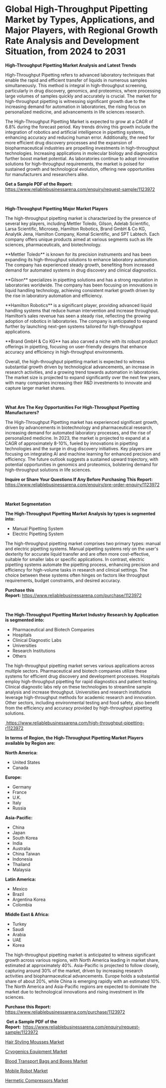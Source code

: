 <p><h1>Global High-Throughput Pipetting Market by Types, Applications, and Major Players, with Regional Growth Rate Analysis and Development Situation, from 2024 to 2031</h1></p><p><strong>High-Throughput Pipetting Market Analysis and Latest Trends</strong></p>
<p><p>High-Throughput Pipetting refers to advanced laboratory techniques that enable the rapid and efficient transfer of liquids in numerous samples simultaneously. This method is integral in high-throughput screening, particularly in drug discovery, genomics, and proteomics, where processing large volumes of samples quickly and accurately is crucial. The market for high-throughput pipetting is witnessing significant growth due to the increasing demand for automation in laboratories, the rising focus on personalized medicine, and advancements in life sciences research.</p><p>The High-Throughput Pipetting Market is expected to grow at a CAGR of 6.8% during the forecast period. Key trends driving this growth include the integration of robotics and artificial intelligence in pipetting systems, enhancing accuracy and reducing human error. Additionally, the need for more efficient drug discovery processes and the expansion of biopharmaceutical industries are propelling investments in high-throughput technologies. Increasing applications in molecular biology and diagnostics further boost market potential. As laboratories continue to adopt innovative solutions for high-throughput requirements, the market is poised for sustained growth and technological evolution, offering new opportunities for manufacturers and researchers alike.</p></p>
<p><strong>Get a Sample PDF of the Report:&nbsp;</strong> <a href="https://www.reliablebusinessarena.com/enquiry/request-sample/1123972?utm_campaign=1841&utm_medium=2&utm_source=Github&utm_content=ia&utm_term=26122024&utm_id=high-throughput-pipetting">https://www.reliablebusinessarena.com/enquiry/request-sample/1123972</a></p>
<p>&nbsp;</p>
<p><strong>High-Throughput Pipetting Major Market Players</strong></p>
<p><p>The high-throughput pipetting market is characterized by the presence of several key players, including Mettler Toledo, Gilson, Adelab Scientific, Larsa Scientific, Microsep, Hamilton Robotics, Brand GmbH & Co KG, Analytik Jena, Hamilton Company, Komal Scientific, and SPT Labtech. Each company offers unique products aimed at various segments such as life sciences, pharmaceuticals, and biotechnology.</p><p>**Mettler Toledo** is known for its precision instruments and has been expanding its high-throughput solutions to enhance laboratory automation. The company has experienced steady growth, benefiting from increased demand for automated systems in drug discovery and clinical diagnostics.</p><p>**Gilson** specializes in pipetting solutions and has a strong reputation in laboratories worldwide. The company has been focusing on innovations in liquid handling technology, achieving consistent market growth driven by the rise in laboratory automation and efficiency.</p><p>**Hamilton Robotics** is a significant player, providing advanced liquid handling systems that reduce human intervention and increase throughput. Hamilton’s sales revenue has seen a steady rise, reflecting the growing adoption of robotics in laboratories. The company is anticipated to expand further by launching next-gen systems tailored for high-throughput applications.</p><p>**Brand GmbH & Co KG** has also carved a niche with its robust product offerings in pipetting, focusing on user-friendly designs that enhance accuracy and efficiency in high-throughput environments. </p><p>Overall, the high-throughput pipetting market is expected to witness substantial growth driven by technological advancements, an increase in research activities, and a growing trend towards automation in laboratories. The market size is projected to expand significantly over the next few years, with many companies increasing their R&D investments to innovate and capture larger market shares.</p></p>
<p>&nbsp;</p>
<p><strong>What Are The Key Opportunities For High-Throughput Pipetting Manufacturers?</strong></p>
<p><p>The High-Throughput Pipetting market has experienced significant growth, driven by advancements in biotechnology and pharmaceutical research, increasing demand for automated laboratory processes, and the rise of personalized medicine. In 2023, the market is projected to expand at a CAGR of approximately 8-10%, fueled by innovations in pipetting technologies and the surge in drug discovery initiatives. Key players are focusing on integrating AI and machine learning for enhanced precision and efficiency. The future outlook suggests a sustained upward trajectory, with potential opportunities in genomics and proteomics, bolstering demand for high-throughput solutions in life sciences.</p></p>
<p><strong>Inquire or Share Your Questions If Any Before Purchasing This Report:</strong> <a href="https://www.reliablebusinessarena.com/enquiry/pre-order-enquiry/1123972?utm_campaign=1841&utm_medium=2&utm_source=Github&utm_content=ia&utm_term=26122024&utm_id=high-throughput-pipetting">https://www.reliablebusinessarena.com/enquiry/pre-order-enquiry/1123972</a></p>
<p>&nbsp;</p>
<p><strong>Market Segmentation</strong></p>
<p><strong>The High-Throughput Pipetting Market Analysis by types is segmented into:</strong></p>
<p><ul><li>Manual Pipetting System</li><li>Electric Pipetting System</li></ul></p>
<p><p>The high-throughput pipetting market comprises two primary types: manual and electric pipetting systems. Manual pipetting systems rely on the user's dexterity for accurate liquid transfer and are often more cost-effective, suitable for smaller labs or specific applications. In contrast, electric pipetting systems automate the pipetting process, enhancing precision and efficiency for high-volume tasks in research and clinical settings. The choice between these systems often hinges on factors like throughput requirements, budget constraints, and desired accuracy.</p></p>
<p><strong>Purchase this Report:&nbsp;</strong><a href="https://www.reliablebusinessarena.com/purchase/1123972?utm_campaign=1841&utm_medium=2&utm_source=Github&utm_content=ia&utm_term=26122024&utm_id=high-throughput-pipetting">https://www.reliablebusinessarena.com/purchase/1123972</a></p>
<p>&nbsp;</p>
<p><strong>The High-Throughput Pipetting Market Industry Research by Application is segmented into:</strong></p>
<p><ul><li>Pharmaceutical and Biotech Companies</li><li>Hospitals</li><li>Clinical Diagnostic Labs</li><li>Universities</li><li>Research Institutions</li><li>Others</li></ul></p>
<p><p>The high-throughput pipetting market serves various applications across multiple sectors. Pharmaceutical and biotech companies utilize these systems for efficient drug discovery and development processes. Hospitals employ high-throughput pipetting for rapid diagnostics and patient testing. Clinical diagnostic labs rely on these technologies to streamline sample analysis and increase throughput. Universities and research institutions leverage high-throughput methods for academic research and innovation. Other sectors, including environmental testing and food safety, also benefit from the efficiency and accuracy provided by high-throughput pipetting solutions.</p></p>
<p><a href="https://www.reliablebusinessarena.com/high-throughput-pipetting-r1123972?utm_campaign=1841&utm_medium=2&utm_source=Github&utm_content=ia&utm_term=26122024&utm_id=high-throughput-pipetting">&nbsp;https://www.reliablebusinessarena.com/high-throughput-pipetting-r1123972</a></p>
<p><strong>In terms of Region, the High-Throughput Pipetting Market Players available by Region are:</strong></p>
<p>
    <p> <strong> North America: </strong>
        <ul>
            <li>United States</li>
            <li>Canada</li>
        </ul>
        </p> 
    <p> <strong> Europe: </strong>
        <ul>
            <li>Germany</li>
            <li>France</li>
            <li>U.K.</li>
            <li>Italy</li>
            <li>Russia</li>
        </ul>
        </p> 
    <p> <strong> Asia-Pacific: </strong>
        <ul>
            <li>China</li>
            <li>Japan</li>
            <li>South Korea</li>
            <li>India</li>
            <li>Australia</li>
            <li>China Taiwan</li>
            <li>Indonesia</li>
            <li>Thailand</li>
            <li>Malaysia</li>
        </ul>
        </p> 
    <p> <strong> Latin America: </strong>
        <ul>
            <li>Mexico</li>
            <li>Brazil</li>
            <li>Argentina Korea</li>
            <li>Colombia</li>
        </ul>
        </p> 
    <p> <strong> Middle East & Africa: </strong>
        <ul>
            <li>Turkey</li>
            <li>Saudi</li>
            <li>Arabia</li>
            <li>UAE</li>
            <li>Korea</li>
        </ul>
    </p>
    </p>
<p><p>The high-throughput pipetting market is anticipated to witness significant growth across various regions, with North America leading in market share, estimated at approximately 40%. Asia-Pacific is projected to follow closely, capturing around 30% of the market, driven by increasing research activities and biopharmaceutical advancements. Europe holds a substantial share of about 20%, while China is emerging rapidly with an estimated 10%. The North America and Asia-Pacific regions are expected to dominate the market due to technological innovations and rising investment in life sciences.</p></p>
<p><strong>Purchase this Report: </strong><a href="https://www.reliablebusinessarena.com/purchase/1123972?utm_campaign=1841&utm_medium=2&utm_source=Github&utm_content=ia&utm_term=26122024&utm_id=high-throughput-pipetting">https://www.reliablebusinessarena.com/purchase/1123972</a></p>
<p>&nbsp;<strong>Get a Sample PDF of the Report:&nbsp;&nbsp;</strong><a href="https://www.reliablebusinessarena.com/enquiry/request-sample/1123972?utm_campaign=1841&utm_medium=2&utm_source=Github&utm_content=ia&utm_term=26122024&utm_id=high-throughput-pipetting">https://www.reliablebusinessarena.com/enquiry/request-sample/1123972</a></p>
<p><strong></strong></p>
<p><p><a href="https://www.linkedin.com/pulse/unveiling-hair-styling-mousses-market-drivers-projected-145-gl8rc?utm_campaign=1841&utm_medium=2&utm_source=Github&utm_content=ia&utm_term=26122024&utm_id=high-throughput-pipetting">Hair Styling Mousses Market</a></p><p><a href="https://www.linkedin.com/pulse/cryogenics-equipment-market-analysis-from-2024-2031-size-growing-1wf0f?utm_campaign=1841&utm_medium=2&utm_source=Github&utm_content=ia&utm_term=26122024&utm_id=high-throughput-pipetting">Cryogenics Equipment Market</a></p><p><a href="https://github.com/julyju69/Market-Research-Report-List-5/blob/main/blood-transport-bags-and-boxes-market.md?utm_campaign=1841&utm_medium=2&utm_source=Github&utm_content=ia&utm_term=26122024&utm_id=high-throughput-pipetting">Blood Transport Bags and Boxes Market</a></p><p><a href="https://www.linkedin.com/pulse/insightful-analysis-mobile-robot-market-2024-2031-dynamics-revenue-onarf?utm_campaign=1841&utm_medium=2&utm_source=Github&utm_content=ia&utm_term=26122024&utm_id=high-throughput-pipetting">Mobile Robot Market</a></p><p><a href="https://www.linkedin.com/pulse/global-hermetic-compressors-market-analysis-size-share-revenue-uknjf?utm_campaign=1841&utm_medium=2&utm_source=Github&utm_content=ia&utm_term=26122024&utm_id=high-throughput-pipetting">Hermetic Compressors Market</a></p></p>
